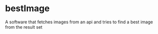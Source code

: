 # bestImage
A software that fetches images from an api and tries to find a best image from the result set
